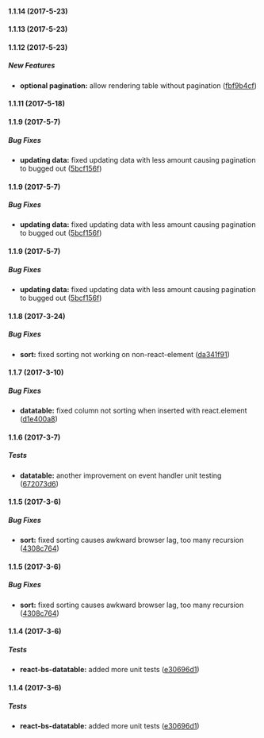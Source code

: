 #### 1.1.14 (2017-5-23)

#### 1.1.13 (2017-5-23)

#### 1.1.12 (2017-5-23)

##### New Features

* **optional pagination:** allow rendering table without pagination ([fbf9b4cf](https://github.com/Imballinst/react-bs-datatable/commit/fbf9b4cffdff36a55ee3b8e1091c30a93536adf7))

#### 1.1.11 (2017-5-18)

#### 1.1.9 (2017-5-7)

##### Bug Fixes

* **updating data:** fixed updating data with less amount causing pagination to bugged out ([5bcf156f](https://github.com/Imballinst/react-bs-datatable/commit/5bcf156f26dfc0173f1aa49aff35419a76d2ab4f))

#### 1.1.9 (2017-5-7)

##### Bug Fixes

* **updating data:** fixed updating data with less amount causing pagination to bugged out ([5bcf156f](https://github.com/Imballinst/react-bs-datatable/commit/5bcf156f26dfc0173f1aa49aff35419a76d2ab4f))

#### 1.1.9 (2017-5-7)

##### Bug Fixes

* **updating data:** fixed updating data with less amount causing pagination to bugged out ([5bcf156f](https://github.com/Imballinst/react-bs-datatable/commit/5bcf156f26dfc0173f1aa49aff35419a76d2ab4f))

#### 1.1.8 (2017-3-24)

##### Bug Fixes

* **sort:** fixed sorting not working on non-react-element ([da341f91](https://github.com/Imballinst/react-bs-datatable/commit/da341f91c606525726e70c2e5a13bbf6bf78db38))

#### 1.1.7 (2017-3-10)

##### Bug Fixes

* **datatable:** fixed column not sorting when inserted with react.element ([d1e400a8](https://github.com/Imballinst/react-bs-datatable/commit/d1e400a8642b53c1365c3f5bf5e5eb27c807df0d))

#### 1.1.6 (2017-3-7)

##### Tests

* **datatable:** another improvement on event handler unit testing ([672073d6](https://github.com/Imballinst/react-bs-datatable/commit/672073d6975a8b385c932c525825e98ec88b2c82))

#### 1.1.5 (2017-3-6)

##### Bug Fixes

* **sort:** fixed sorting causes awkward browser lag, too many recursion ([4308c764](https://github.com/Imballinst/react-bs-datatable/commit/4308c764fde7b51619584e6af8e963dbde8b5d03))

#### 1.1.5 (2017-3-6)

##### Bug Fixes

* **sort:** fixed sorting causes awkward browser lag, too many recursion ([4308c764](https://github.com/Imballinst/react-bs-datatable/commit/4308c764fde7b51619584e6af8e963dbde8b5d03))

#### 1.1.4 (2017-3-6)

##### Tests

* **react-bs-datatable:** added more unit tests ([e30696d1](https://github.com/Imballinst/react-bs-datatable/commit/e30696d1b273965229c9aa15ff80b589f3c3dd26))

#### 1.1.4 (2017-3-6)

##### Tests

* **react-bs-datatable:** added more unit tests ([e30696d1](https://github.com/Imballinst/react-bs-datatable/commit/e30696d1b273965229c9aa15ff80b589f3c3dd26))

